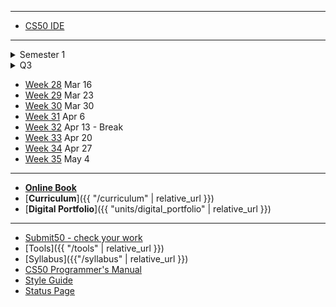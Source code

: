 ***
* [CS50 IDE](https://ide.cs50.io/)

***
<details>
<summary>Semester 1
</summary>
<ul>
<li><a href="https://candib80.github.io/ap/weeks/week0/">Week 0</a></li>
<li><a href="https://candib80.github.io/ap/weeks/week1/">Week 1</a></li>
<li><a href="https://candib80.github.io/ap/weeks/week2/">Week 2</a></li>
<li><a href="https://candib80.github.io/ap/weeks/week3/">Week 3</a></li>
<li><a href="https://candib80.github.io/ap/weeks/week4/">Week 4</a></li>
<li><a href="https://candib80.github.io/ap/weeks/week5/">Week 5</a></li>
<li><a href="https://candib80.github.io/ap/weeks/week6/">Week 6</a></li>
<li><a href="https://candib80.github.io/ap/weeks/week7/">Week 7</a></li>
<li><a href="https://candib80.github.io/ap/weeks/week8/">Week 8</a></li>
<li><a href="https://candib80.github.io/ap/weeks/week9/">Week 9</a></li>
<li><a href="https://candib80.github.io/ap/weeks/week10/">Week 10</a></li>
<li><a href="https://candib80.github.io/ap/weeks/week11/">Week 11</a> Nov 4</li>
<li><a href="https://candib80.github.io/ap/weeks/week12/">Week 12</a> Nov 11</li>
<li><a href="https://candib80.github.io/ap/weeks/week13/">Week 13</a> Nov 18</li>
<li><a href="https://candib80.github.io/ap/weeks/week14/">Week 14</a> Nov 25</li>
<li><a href="https://candib80.github.io/ap/weeks/week15/">Week 15</a> Dec 2</li>
<li><a href="https://candib80.github.io/ap/weeks/week16/">Week 16</a> Dec 9</li>
<li><a href="https://candib80.github.io/ap/weeks/week17/">Week 17</a> Dec 16</li>
</ul>
</details>

<details>
    <summary>Q3</summary>
    <ul>
        <li><a href="https://candib80.github.io/ap/weeks/week18/">Week 18</a> Jan 6</li>
        <li><a href="https://candib80.github.io/ap/weeks/week19/">Week 19</a> Jan 13</li>
        <li><a href="https://candib80.github.io/ap/weeks/week20/">Week 22</a> Jan 20</li>
        <li><a href="https://candib80.github.io/ap/weeks/week21/">Week 21</a> Jan 27</li>
        <li><a href="https://candib80.github.io/ap/weeks/week22/">Week 22</a> Feb 3</li>
        <li><a href="https://candib80.github.io/ap/weeks/week23/">Week 23</a> Feb 10</li>
        <li><a href="https://candib80.github.io/ap/weeks/week24/">Week 24</a> Feb 17</li>
        <li><a href="https://candib80.github.io/ap/weeks/week25/">Week 25</a> Feb 24</li>
        <li><a href="https://candib80.github.io/ap/weeks/week26/">Week 26</a> Mar 2</li>
        <li><a href="https://candib80.github.io/ap/weeks/week27/">Week 27</a> Mar 9</li>
    </ul>
</details>

* [Week 28](/ap/weeks/week28) Mar 16
* [Week 29](/ap/weeks/week29) Mar 23
* [Week 30](/ap/weeks/week30) Mar 30
* [Week 31](/ap/weeks/week31) Apr 6
* [Week 32](/ap/weeks/week32) Apr 13 - Break
* [Week 33](/ap/weeks/week33) Apr 20
* [Week 34](/ap/weeks/week34) Apr 27
* [Week 35](/ap/weeks/week35) May 4

***

* [**Online Book**](https://k12.cengage.com/portal/Account/LogOn?DistrictLoginCode=BMT7)
* [**Curriculum**]({{ "/curriculum" | relative_url }})
* [**Digital Portfolio**]({{ "units/digital_portfolio" | relative_url }})
<!-- * [Problems by Unit]({{ "problems" | relative_url}}) -->

***

* <a href="https://submit.cs50.io" target="_blank">Submit50 - check your work</a>
* [Tools]({{ "/tools" | relative_url }})
* [Syllabus]({{"/syllabus" | relative_url }})
* [CS50 Programmer's Manual](https://man.cs50.io/)
* <a href="https://cs50.readthedocs.io/style/c/" target="_blank">Style Guide</a>
* <a href="https://cs50.statuspage.io/" target="_blank">Status Page</a>


